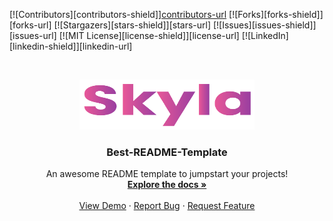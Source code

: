 
[![Contributors][contributors-shield]][contributors-url](https://github.com/lilianaruva/MusicPlayer---Skyla/graphs/contributors)
[![Forks][forks-shield]][forks-url]
[![Stargazers][stars-shield]][stars-url]
[![Issues][issues-shield]][issues-url]
[![MIT License][license-shield]][license-url]
[![LinkedIn][linkedin-shield]][linkedin-url]

<!-- PROJECT LOGO -->
<br />
<p align="center">
  <a href="https://github.com/othneildrew/Best-README-Template">
    <img src="/src/skylaLogoREADME.png" alt="Logo" width="280" height="80">
  </a>

  <h3 align="center">Best-README-Template</h3>

  <p align="center">
    An awesome README template to jumpstart your projects!
    <br />
    <a href="https://github.com/lilianaruva/MusicPlayer---Skyla"><strong>Explore the docs »</strong></a>
    <br />
    <br />
    <a href="https://github.com/lilianaruva/MusicPlayer---Skyla">View Demo</a>
    ·
    <a href="https://github.com/lilianaruva/MusicPlayer---Skyla/issues">Report Bug</a>
    ·
    <a href="https://github.com/lilianaruva/MusicPlayer---Skyla/issues">Request Feature</a>
  </p>
</p>

